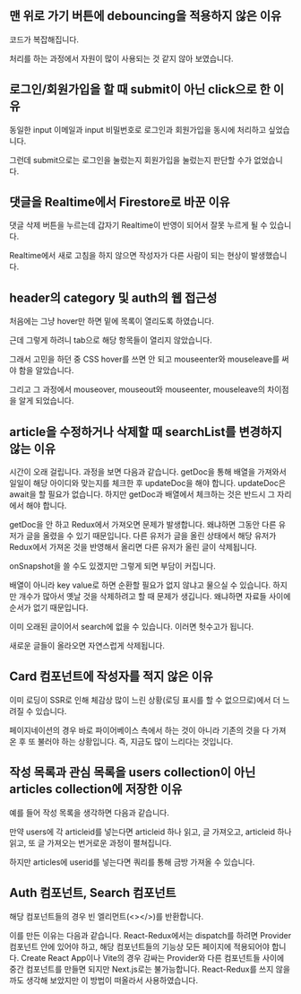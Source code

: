 ## 맨 위로 가기 버튼에 debouncing을 적용하지 않은 이유

코드가 복잡해집니다.

처리를 하는 과정에서 자원이 많이 사용되는 것 같지 않아 보였습니다.

## 로그인/회원가입을 할 때 submit이 아닌 click으로 한 이유

동일한 input 이메일과 input 비밀번호로 로그인과 회원가입을 동시에 처리하고 싶었습니다.

그런데 submit으로는 로그인을 눌렀는지 회원가입을 눌렀는지 판단할 수가 없었습니다.

## 댓글을 Realtime에서 Firestore로 바꾼 이유

댓글 삭제 버튼을 누르는데 갑자기 Realtime이 반영이 되어서 잘못 누르게 될 수 있습니다.

Realtime에서 새로 고침을 하지 않으면 작성자가 다른 사람이 되는 현상이 발생했습니다.

## header의 category 및 auth의 웹 접근성

처음에는 그냥 hover만 하면 밑에 목록이 열리도록 하였습니다.

근데 그렇게 하려니 tab으로 해당 항목들이 열리지 않았습니다.

그래서 고민을 하던 중 CSS hover를 쓰면 안 되고 mouseenter와 mouseleave를 써야 함을 알았습니다.

그리고 그 과정에서 mouseover, mouseout와 mouseenter, mouseleave의 차이점을 알게 되었습니다.

## article을 수정하거나 삭제할 때 searchList를 변경하지 않는 이유

시간이 오래 걸립니다. 과정을 보면 다음과 같습니다. getDoc을 통해 배열을 가져와서 일일이 해당 아이디와 맞는지를 체크한 후 updateDoc을 해야 합니다. updateDoc은 await을 할 필요가 없습니다. 하지만 getDoc과 배열에서 체크하는 것은 반드시 그 자리에서 해야 합니다.

getDoc을 안 하고 Redux에서 가져오면 문제가 발생합니다. 왜냐하면 그동안 다른 유저가 글을 올렸을 수 있기 때문입니다. 다른 유저가 글을 올린 상태에서 해당 유저가 Redux에서 가져온 것을 반영해서 올리면 다른 유저가 올린 글이 삭제됩니다.

onSnapshot을 쓸 수도 있겠지만 그렇게 되면 부담이 커집니다.

배열이 아니라 key value로 하면 순환할 필요가 없지 않냐고 물으실 수 있습니다. 하지만 개수가 많아서 옛날 것을 삭제하려고 할 때 문제가 생깁니다. 왜냐하면 자료들 사이에 순서가 없기 때문입니다.

이미 오래된 글이어서 search에 없을 수 있습니다. 이러면 헛수고가 됩니다.

새로운 글들이 올라오면 자연스럽게 삭제됩니다.

## Card 컴포넌트에 작성자를 적지 않은 이유

이미 로딩이 SSR로 인해 체감상 많이 느린 상황(로딩 표시를 할 수 없으므로)에서 더 느려질 수 있습니다.

페이지네이션의 경우 바로 파이어베이스 측에서 하는 것이 아니라 기존의 것을 다 가져온 후 또 불러야 하는 상황입니다. 즉, 지금도 많이 느리다는 것입니다.

## 작성 목록과 관심 목록을 users collection이 아닌 articles collection에 저장한 이유

예를 들어 작성 목록을 생각하면 다음과 같습니다.

만약 users에 각 articleid를 넣는다면 articleid 하나 읽고, 글 가져오고, articleid 하나 읽고, 또 글 가져오는 번거로운 과정이 펼쳐집니다.

하지만 articles에 userid를 넣는다면 쿼리를 통해 금방 가져올 수 있습니다.

## Auth 컴포넌트, Search 컴포넌트

해당 컴포넌트들의 경우 빈 엘리먼트(&lt;&gt;&lt;/&gt;)를 반환합니다.

이를 만든 이유는 다음과 같습니다. React-Redux에서는 dispatch를 하려면 Provider 컴포넌트 안에 있어야 하고, 해당 컴포넌트들의 기능상 모든 페이지에 적용되어야 합니다. Create React App이나 Vite의 경우 감싸는 Provider와 다른 컴포넌트들 사이에 중간 컴포넌트를 만들면 되지만 Next.js로는 불가능합니다. React-Redux를 쓰지 않을까도 생각해 보았지만 이 방법이 떠올라서 사용하였습니다.

